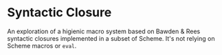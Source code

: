 # Syntactic Closure
An exploration of a higienic macro system based on Bawden & Rees syntactic closures implemented in a subset of Scheme.
It's not relying on Scheme macros or `eval`.
